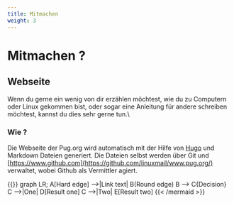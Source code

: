 ```yaml
---
title: Mitmachen
weight: 3
---
```


# Mitmachen ?

## Webseite

Wenn du gerne ein wenig von dir erzählen möchtest, wie du zu Computern oder Linux gekommen bist, oder sogar eine Anleitung für andere schreiben möchtest, kannst du dies sehr gerne tun.\

### Wie ?

Die Webseite der Pug.org wird automatisch mit der Hilfe von [Hugo](https://hugo.io) und Markdown Dateien generiert. Die Dateien selbst werden über Git und [https://www.github.com](https://github.com/linuxmail/www.pug.org/) verwaltet, wobei Github als Vermittler agiert.

{{<mermaid align="left">}}
graph LR;
    A[Hard edge] -->|Link text| B(Round edge)
    B --> C{Decision}
    C -->|One| D[Result one]
    C -->|Two| E[Result two]
{{< /mermaid >}}